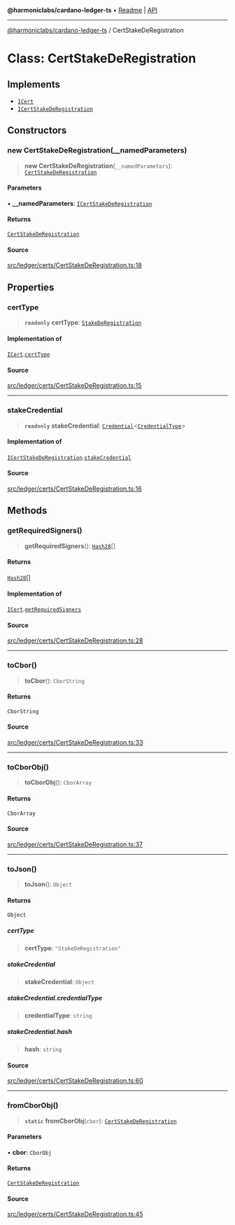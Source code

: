**@harmoniclabs/cardano-ledger-ts** • [Readme](../Introduction) \| [API](../globals)

***

[@harmoniclabs/cardano-ledger-ts](../Introduction) / CertStakeDeRegistration

# Class: CertStakeDeRegistration

## Implements

- [`ICert`](../interfaces/ICert)
- [`ICertStakeDeRegistration`](../interfaces/ICertStakeDeRegistration)

## Constructors

### new CertStakeDeRegistration(__namedParameters)

> **new CertStakeDeRegistration**(`__namedParameters`): [`CertStakeDeRegistration`](CertStakeDeRegistration)

#### Parameters

• **\_\_namedParameters**: [`ICertStakeDeRegistration`](../interfaces/ICertStakeDeRegistration)

#### Returns

[`CertStakeDeRegistration`](CertStakeDeRegistration)

#### Source

[src/ledger/certs/CertStakeDeRegistration.ts:18](https://github.com/HarmonicLabs/cardano-ledger-ts/blob/d1659b0/src/ledger/certs/CertStakeDeRegistration.ts#L18)

## Properties

### certType

> **`readonly`** **certType**: [`StakeDeRegistration`](../enumerations/CertificateType#stakederegistration)

#### Implementation of

[`ICert`](../interfaces/ICert).[`certType`](../interfaces/ICert#certtype)

#### Source

[src/ledger/certs/CertStakeDeRegistration.ts:15](https://github.com/HarmonicLabs/cardano-ledger-ts/blob/d1659b0/src/ledger/certs/CertStakeDeRegistration.ts#L15)

***

### stakeCredential

> **`readonly`** **stakeCredential**: [`Credential`](Credential)\<[`CredentialType`](../enumerations/CredentialType)\>

#### Implementation of

[`ICertStakeDeRegistration`](../interfaces/ICertStakeDeRegistration).[`stakeCredential`](../interfaces/ICertStakeDeRegistration#stakecredential)

#### Source

[src/ledger/certs/CertStakeDeRegistration.ts:16](https://github.com/HarmonicLabs/cardano-ledger-ts/blob/d1659b0/src/ledger/certs/CertStakeDeRegistration.ts#L16)

## Methods

### getRequiredSigners()

> **getRequiredSigners**(): [`Hash28`](Hash28)[]

#### Returns

[`Hash28`](Hash28)[]

#### Implementation of

[`ICert`](../interfaces/ICert).[`getRequiredSigners`](../interfaces/ICert#getrequiredsigners)

#### Source

[src/ledger/certs/CertStakeDeRegistration.ts:28](https://github.com/HarmonicLabs/cardano-ledger-ts/blob/d1659b0/src/ledger/certs/CertStakeDeRegistration.ts#L28)

***

### toCbor()

> **toCbor**(): `CborString`

#### Returns

`CborString`

#### Source

[src/ledger/certs/CertStakeDeRegistration.ts:33](https://github.com/HarmonicLabs/cardano-ledger-ts/blob/d1659b0/src/ledger/certs/CertStakeDeRegistration.ts#L33)

***

### toCborObj()

> **toCborObj**(): `CborArray`

#### Returns

`CborArray`

#### Source

[src/ledger/certs/CertStakeDeRegistration.ts:37](https://github.com/HarmonicLabs/cardano-ledger-ts/blob/d1659b0/src/ledger/certs/CertStakeDeRegistration.ts#L37)

***

### toJson()

> **toJson**(): `Object`

#### Returns

`Object`

##### certType

> **certType**: `"StakeDeRegistration"`

##### stakeCredential

> **stakeCredential**: `Object`

##### stakeCredential.credentialType

> **credentialType**: `string`

##### stakeCredential.hash

> **hash**: `string`

#### Source

[src/ledger/certs/CertStakeDeRegistration.ts:60](https://github.com/HarmonicLabs/cardano-ledger-ts/blob/d1659b0/src/ledger/certs/CertStakeDeRegistration.ts#L60)

***

### fromCborObj()

> **`static`** **fromCborObj**(`cbor`): [`CertStakeDeRegistration`](CertStakeDeRegistration)

#### Parameters

• **cbor**: `CborObj`

#### Returns

[`CertStakeDeRegistration`](CertStakeDeRegistration)

#### Source

[src/ledger/certs/CertStakeDeRegistration.ts:45](https://github.com/HarmonicLabs/cardano-ledger-ts/blob/d1659b0/src/ledger/certs/CertStakeDeRegistration.ts#L45)
